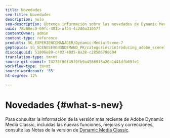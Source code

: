 ```yaml
---
title: Novedades
seo-title: Novedades
description: nulo
seo-description: Obtenga información sobre las novedades de Dynamic Media Classic a través de las notas de la versión actuales.
uuid: 78b88ec0-69fc-481b-af54-4c2d0a31057f
contentOwner: admin
content-type: reference
products: SG_EXPERIENCEMANAGER/Dynamic-Media-Scene-7
geptopics: SG_SCENESEVENONDEMAND_PK/categories/introducing_adobe_scene7
discoiquuid: 51806e89-c402-40d5-8a38-c28506790604
translation-type: tm+mt
source-git-commit: 74238f90f45f0fb9a4566915a20a1d41dfb69fe1
workflow-type: tm+mt
source-wordcount: '55'
ht-degree: 12%

---
```



# Novedades {#what-s-new}

Para consultar la información de la versión más reciente de Adobe Dynamic Media Classic, incluidas las nuevas funciones, mejoras y correcciones, consulte las Notas de la versión de [Dynamic Media Classic](https://docs.adobe.com/content/help/en/dynamic-media-developer-resources/release-notes/s7rn2017.html).
